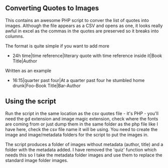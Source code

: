 ## Converting Quotes to Images

This contains an awesome PHP script to conver the list of quotes into images. Although the file appears as a CSV and opens as one, it looks really awful in excel as the commas in the quotes are preserved so it breaks into columns.

The format is quite simple if you want to add more

* 24h time|time reference|literary quote with time reference inside it|Book Title|Author

Written as an example
* 16:15|quarter past four|At a quarter past four he stumbled home drunk|Foo-Book Title|Bar-Author

## Using the script
Run the script in the same location as the csv quotes file - it's PHP - you'll need the gd extension and image magic extension, check where the fonts are coming from or just dump them in the same folder as the php file like I have here, check the csv file name it will be using. You need to create the image and image/metadata folders for the script to put the images in.

The script produces a folder of images without metadata (author, title) and a folder with the metadata added. I have removed the 'quiz' function which needs this so I take the metadata folder images and use them to replace the standard image folder images.
